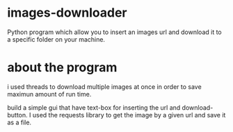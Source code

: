# images-downloader
Python program which allow you to insert an images url and download it to a specific folder on your machine.
# about the program
i used threads to download multiple images at once in order to save maximun amount of run time.

build a simple gui that have text-box for inserting the url and download-button.
I used the requests library to get the image by a given url and save it as a file.
